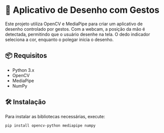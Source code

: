# 🎨 Aplicativo de Desenho com Gestos

Este projeto utiliza OpenCV e MediaPipe para criar um aplicativo de desenho controlado por gestos. Com a webcam, a posição da mão é detectada, permitindo que o usuário desenhe na tela. O dedo indicador seleciona a cor, enquanto o polegar inicia o desenho.

## 📦 Requisitos
- Python 3.x
- OpenCV
- MediaPipe
- NumPy

## 🛠️ Instalação
Para instalar as bibliotecas necessárias, execute:
```bash
pip install opencv-python mediapipe numpy

